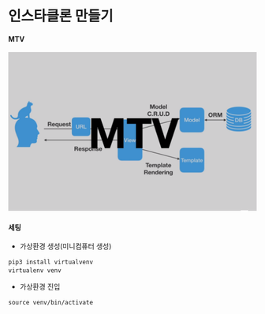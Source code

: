 # 인스타클론 만들기



#### MTV

<img src="..\Readme_img\MTV.png" alt="1572166118358" style="zoom:67%;" />

#### 세팅

- 가상환경 생성(미니컴퓨터 생성)

```bash
pip3 install virtualvenv
virtualenv venv
```

- 가상환경 진입

```
source venv/bin/activate
```

